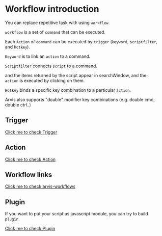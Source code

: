 # Workflow introduction

You can replace repetitive task with using `workflow`.

`workflow` is a set of `command` that can be executed.

Each `Action` of `command` can be executed by `trigger` (`keyword`, `scriptfilter`, and `hotkey`).

`Keyword` is to link an `action` to a command.

`Scriptfilter` connects `script` to a command.

and the items returned by the script appear in searchWindow, and the `action` is executed by clicking on them.

`Hotkey` binds a specific key combination to a particular `action`.

Arvis also supports "double" modifier key combinations (e.g. double cmd, double ctrl..)

## Trigger

[Click me to check Trigger](./trigger-description.md)

## Action

[Click me to check Action](./action-description.md)

## Workflow links

[Click me to check arvis-workflows](./workflow-links.md)

## Plugin

If you want to put your script as javascript module, you can try to build `plugin`.

[Click me to check Plugin](./plugin-intro.md)